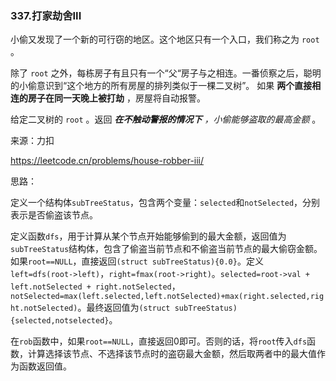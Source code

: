 ### 337.打家劫舍III

小偷又发现了一个新的可行窃的地区。这个地区只有一个入口，我们称之为 `root` 。

除了 `root` 之外，每栋房子有且只有一个“父“房子与之相连。一番侦察之后，聪明的小偷意识到“这个地方的所有房屋的排列类似于一棵二叉树”。 如果 **两个直接相连的房子在同一天晚上被打劫** ，房屋将自动报警。

给定二叉树的 `root` 。返回 ***在不触动警报的情况下** ，小偷能够盗取的最高金额* 。

来源：力扣

https://leetcode.cn/problems/house-robber-iii/



思路：

​		定义一个结构体`subTreeStatus`，包含两个变量：`selected`和`notSelected`，分别表示是否偷盗该节点。

​		定义函数`dfs`，用于计算从某个节点开始能够偷到的最大金额，返回值为`subTreeStatus`结构体，包含了偷盗当前节点和不偷盗当前节点的最大偷窃金额。如果`root==NULL`，直接返回`(struct subTreeStatus){0.0}`。定义`left=dfs(root->left)`，`right=fmax(root->right)`。`selected=root->val + left.notSelected + right.notSelected`，`notSelected=max(left.selected,left.notSelected)+max(right.selected,right.notSelected)`。最终返回值为`(struct subTreeStatus){selected,notselected}`。

​		在`rob`函数中，如果`root==NULL`，直接返回0即可。否则的话，将`root`传入`dfs`函数，计算选择该节点、不选择该节点时的盗窃最大金额，然后取两者中的最大值作为函数返回值。